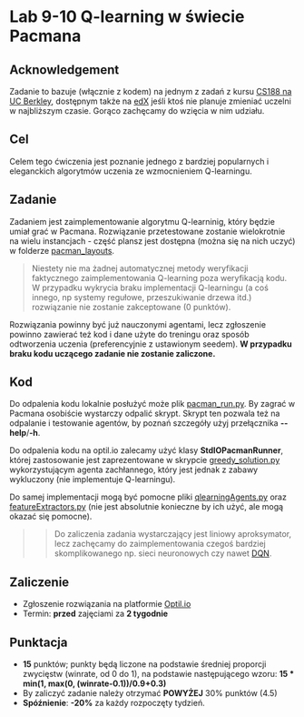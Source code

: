 # Lab 9-10 Q-learning w świecie Pacmana

## Acknowledgement
Zadanie to bazuje (włącznie z kodem) na jednym z zadań z kursu [CS188 na UC Berkley](http://ai.berkeley.edu/home.html), dostępnym także na [edX](https://edge.edx.org/courses/BerkeleyX/CS188x-8/Artificial_Intelligence/about) jeśli ktoś nie planuje zmieniać uczelni w najbliższym czasie. Gorąco zachęcamy do wzięcia w nim udziału.

## Cel
Celem tego ćwiczenia jest poznanie jednego z bardziej popularnych i eleganckich algorytmów uczenia ze wzmocnieniem Q-learningu. 

## Zadanie
Zadaniem jest zaimplementowanie algorytmu Q-learninig, który będzie umiał grać w Pacmana. Rozwiązanie przetestowane zostanie wielokrotnie na wielu instancjach - część plansz jest dostępna (można się na nich uczyć) w folderze [pacman_layouts](pacman_layouts). 

> Niestety nie ma żadnej automatycznej metody weryfikacji faktycznego zaimplementowania Q-learning poza weryfikacją kodu. W przypadku wykrycia braku implementacji Q-learningu (a coś innego, np systemy regułowe, przeszukiwanie drzewa itd.) rozwiązanie nie zostanie zakceptowane (0 punktów).

Rozwiązania powinny być już nauczonymi agentami, lecz zgłoszenie powinno zawierać też kod i dane użyte do treningu oraz sposób odtworzenia uczenia (preferencyjnie z ustawionym seedem). **W przypadku braku kodu uczącego zadanie nie zostanie zaliczone.**

## Kod
Do odpalenia kodu lokalnie posłużyć może plik [pacman_run.py](pacman_run.py). By zagrać w Pacmana osobiście wystarczy odpalić skrypt. Skrypt ten pozwala też na odpalanie i testowanie agentów, by poznań szczegóły użyj przełącznika **--help**/**-h**.

Do odpalenia kodu na optil.io zalecamy użyć klasy **StdIOPacmanRunner**, której zastosowanie jest zaprezentowane w skrypcie [greedy_solution.py](greedy_solution.py) wykorzystującym agenta zachłannego, który jest jednak z zabawy wykluczony (nie implementuje Q-learningu).

Do samej implementacji mogą być pomocne pliki [qlearningAgents.py](qlearningAgents.py) oraz [featureExtractors.py](featureExtractors.py) (nie jest absolutnie konieczne by ich użyć, ale mogą okazać się pomocne).

>> Do zaliczenia zadania wystarczający jest liniowy aproksymator, lecz zachęcamy do zaimplementowania czegoś bardziej skomplikowanego np. sieci neuronowych czy nawet [DQN](https://www.cs.toronto.edu/~vmnih/docs/dqn.pdf).

## Zaliczenie
* Zgłoszenie rozwiązania na platformie [Optil.io](https://www.optil.io/optilion/problem/3169)
* Termin: **przed** zajęciami za **2 tygodnie** 

## Punktacja
* **15** punktów; punkty będą liczone na podstawie średniej proporcji zwycięstw (winrate, od 0 do 1), na podstawie następującego wzoru: **15 * min(1, max(0, (winrate-0.1))/0.9+0.3)**
* By zaliczyć zadanie należy otrzymać **POWYŻEJ** 30% punktów (4.5)
* **Spóźnienie**: **-20%** za każdy rozpoczęty tydzień.
